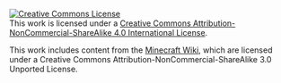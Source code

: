 <a rel="license" href="https://creativecommons.org/licenses/by-nc-sa/4.0/"><img alt="Creative Commons License" src="https://i.creativecommons.org/l/by-nc-sa/4.0/88x31.png" /></a><br />This work is licensed under a <a rel="license" href="https://creativecommons.org/licenses/by-nc-sa/4.0/">Creative Commons Attribution-NonCommercial-ShareAlike 4.0 International License</a>.

This work includes content from the <a href="https://minecraft.gamepedia.com/">Minecraft Wiki</a>, which are licensed under a Creative Commons Attribution-NonCommercial-ShareAlike 3.0 Unported License.
